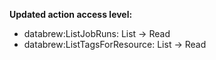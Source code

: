 **Updated action access level:**

- databrew:ListJobRuns: List -> Read
- databrew:ListTagsForResource: List -> Read
